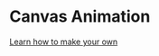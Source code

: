 # Canvas Animation
 
[Learn how to make your own](https://www.youtube.com/playlist?list=PLpPnRKq7eNW3We9VdCfx9fprhqXHwTPXL)
